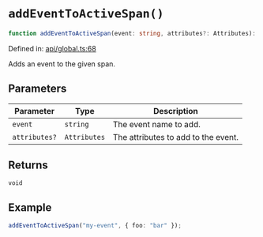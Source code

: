 # `addEventToActiveSpan()`

```ts
function addEventToActiveSpan(event: string, attributes?: Attributes): void;
```

Defined in: [api/global.ts:68](https://github.com/adobe/aio-lib-telemetry/blob/705ee9c1d1db27539c2bb0122590608defceced2/source/api/global.ts#L68)

Adds an event to the given span.

## Parameters

| Parameter     | Type         | Description                         |
| ------------- | ------------ | ----------------------------------- |
| `event`       | `string`     | The event name to add.              |
| `attributes?` | `Attributes` | The attributes to add to the event. |

## Returns

`void`

## Example

```ts
addEventToActiveSpan("my-event", { foo: "bar" });
```
